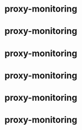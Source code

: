 # proxy-monitoring
# proxy-monitoring
# proxy-monitoring
# proxy-monitoring
# proxy-monitoring
# proxy-monitoring
